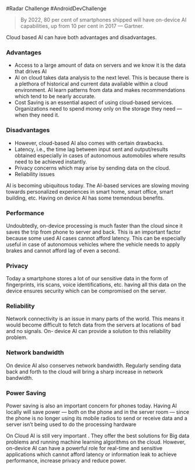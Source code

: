 #Radar Challenge
#AndroidDevChallenge

> By 2022, 80 per cent of smartphones shipped will have on-device AI capabilities, up from 10 per cent in 2017 — Gartner. 

Cloud based AI can have both advantages and disadvantages.

### Advantages
* Access to a large amount of data on servers and we know it is the data that drives AI
* AI on cloud takes data analysis to the next level. This is because there is a plethora of historical and current data available within a cloud environment. AI learn patterns from data and makes recommendations which tend to be nearly accurate.
* Cost Saving is an essential aspect of using cloud-based services. Organizations need to spend money only on the storage they need — when they need it.

### Disadvantages
* However, cloud-based AI also comes with certain drawbacks.
* Latency, i.e., the time lag between input sent and output/results obtained especially in cases of autonomous automobiles where results need to be achieved instantly.
* Privacy concerns which may arise by sending data on the cloud.
* Reliability issues

AI is becoming ubiquitous today. The AI-based services are slowing moving towards personalized experiences in smart home, smart office, smart building, etc. Having on device AI has some tremendous benefits.

### Performance
Undoubtedly, on-device processing is much faster than the cloud since it saves the trip from phone to server and back. This is an important factor because some used AI cases cannot afford latency. This can be especially useful in case of autonomous vehicles where the vehicle needs to apply brakes and cannot afford lag of even a second.

### Privacy
Today a smartphone stores a lot of our sensitive data in the form of fingerprints, iris scans, voice identifications, etc. having all this data on the device ensures security which can be compromised on the server.

### Reliability
Network connectivity is an issue in many parts of the world. This means it would become difficult to fetch data from the servers at locations of bad and no signals. On- device AI can provide a solution to this reliability problem.

### Network bandwidth
On device AI also conserves network bandwidth. Regularly sending data back and forth to the cloud will bring a sharp increase in network bandwidth.

### Power Saving
Power saving is also an important concern for phones today. Having AI locally will save power — both on the phone and in the server room — since the phone is no longer using its mobile radios to send or receive data and a server isn’t being used to do the processing hardware

On Cloud AI is still very important . They offer the best solutions for Big data problems and running machine learning algorithms on the cloud. However, on-device AI can have a powerful role for real-time and sensitive applications which cannot afford latency or information leak to achieve performance, increase privacy and reduce power.
